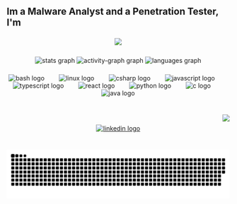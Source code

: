 <h2 align="left">Im a Malware Analyst and a Penetration Tester, I'm </h2>

###

<div align="center">
  <img height="" src="https://github.com/T-cube2512/T-cube2512/blob/main/N4m3-r.gif"  />
</div>

###

<div align="center">
  <img src="https://github-readme-stats.vercel.app/api?username=T-cube2512&hide_title=false&hide_rank=true&show_icons=true&include_all_commits=true&count_private=true&disable_animations=false&theme=dracula&locale=en&hide_border=false&custom_title=Mah%20Stats" height="150" alt="stats graph"  />
  <img src="https://github-readme-activity-graph.vercel.app/graph?username=T-cube2512&theme=github-dark-dimmed&custom_title=Github%20Activity" height="150" alt="activity-graph graph"  />
  <img src="https://github-readme-stats.vercel.app/api/top-langs?username=T-cube2512&locale=en&hide_title=false&layout=compact&card_width=320&langs_count=6&theme=vue-dark&hide_border=false" height="150" alt="languages graph"  />
</div>

###

<div align="left">
</div>

###

<div align="center">
  <img src="https://cdn.jsdelivr.net/gh/devicons/devicon/icons/bash/bash-original.svg" height="30" alt="bash logo"  />
  <img width="25" />
  <img src="https://cdn.jsdelivr.net/gh/devicons/devicon/icons/linux/linux-original.svg" height="30" alt="linux logo"  />
  <img width="25" />
  <img src="https://cdn.jsdelivr.net/gh/devicons/devicon/icons/csharp/csharp-original.svg" height="30" alt="csharp logo"  />
  <img width="25" />
  <img src="https://cdn.jsdelivr.net/gh/devicons/devicon/icons/javascript/javascript-original.svg" height="30" alt="javascript logo"  />
  <img width="25" />
  <img src="https://cdn.jsdelivr.net/gh/devicons/devicon/icons/typescript/typescript-original.svg" height="30" alt="typescript logo"  />
  <img width="25" />
  <img src="https://cdn.jsdelivr.net/gh/devicons/devicon/icons/react/react-original.svg" height="30" alt="react logo"  />
  <img width="25" />
  <img src="https://cdn.jsdelivr.net/gh/devicons/devicon/icons/python/python-original.svg" height="30" alt="python logo"  />
  <img width="25" />
  <img src="https://cdn.jsdelivr.net/gh/devicons/devicon/icons/c/c-original.svg" height="30" alt="c logo"  />
  <img width="25" />
  <img src="https://cdn.jsdelivr.net/gh/devicons/devicon/icons/java/java-original.svg" height="30" alt="java logo"  />
</div>

###

<br clear="both">

<img align="right" src="https://profile-counter.glitch.me/T-cube2512/count.svg?"  />

###

<div align="center">
  <a href="https://www.linkedin.com/in/srivatsan-venkatesh/" target="_blank">
    <img src="https://img.shields.io/static/v1?message=LinkedIn&logo=linkedin&label=&color=0077B5&logoColor=white&labelColor=&style=plastic" height="40" alt="linkedin logo"  />
  </a>
</div>

###

<br clear="both">

<img src="https://raw.githubusercontent.com/T-cube2512/T-cube2512/output/snake.svg" alt="Snake animation" />

###

